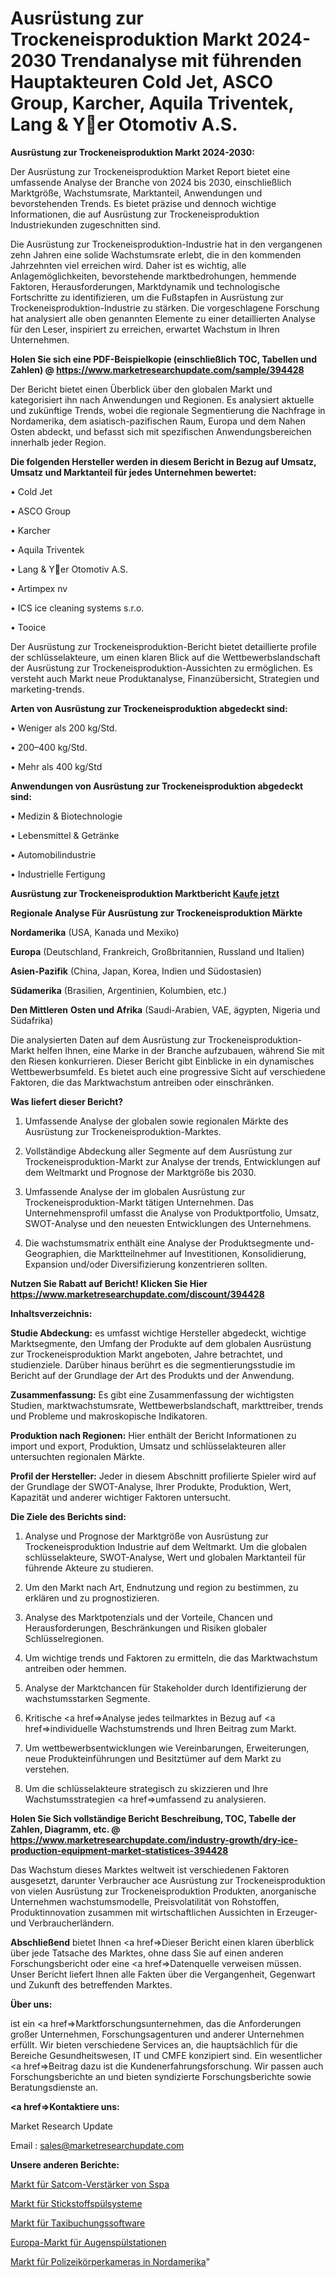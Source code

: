 # Ausrüstung zur Trockeneisproduktion Markt 2024-2030 Trendanalyse mit führenden Hauptakteuren Cold Jet, ASCO Group, Karcher, Aquila Triventek, Lang & Yer Otomotiv A.S.

<strong>Ausrüstung zur Trockeneisproduktion Markt 2024-2030:</strong>

Der Ausrüstung zur Trockeneisproduktion Market Report bietet eine umfassende Analyse der Branche von 2024 bis 2030, einschließlich Marktgröße, Wachstumsrate, Marktanteil, Anwendungen und bevorstehenden Trends. Es bietet präzise und dennoch wichtige Informationen, die auf Ausrüstung zur Trockeneisproduktion Industriekunden zugeschnitten sind.

Die Ausrüstung zur Trockeneisproduktion-Industrie hat in den vergangenen zehn Jahren eine solide Wachstumsrate erlebt, die in den kommenden Jahrzehnten viel erreichen wird. Daher ist es wichtig, alle Anlagemöglichkeiten, bevorstehende marktbedrohungen, hemmende Faktoren, Herausforderungen, Marktdynamik und technologische Fortschritte zu identifizieren, um die Fußstapfen in Ausrüstung zur Trockeneisproduktion-Industrie zu stärken. Die vorgeschlagene Forschung hat analysiert alle oben genannten Elemente zu einer detaillierten Analyse für den Leser, inspiriert zu erreichen, erwartet Wachstum in Ihren Unternehmen.

<strong>Holen Sie sich eine PDF-Beispielkopie (einschließlich TOC, Tabellen und Zahlen) @
</strong><strong><a href=https://www.marketresearchupdate.com/sample/394428><strong>https://www.marketresearchupdate.com/sample/394428</u></font></a></strong></strong>

Der Bericht bietet einen Überblick über den globalen Markt und kategorisiert ihn nach Anwendungen und Regionen. Es analysiert aktuelle und zukünftige Trends, wobei die regionale Segmentierung die Nachfrage in Nordamerika, dem asiatisch-pazifischen Raum, Europa und dem Nahen Osten abdeckt, und befasst sich mit spezifischen Anwendungsbereichen innerhalb jeder Region.

<strong>Die folgenden Hersteller werden in diesem Bericht in Bezug auf Umsatz, Umsatz und Marktanteil für jedes Unternehmen bewertet:</strong>

• Cold Jet

• ASCO Group

• Karcher

• Aquila Triventek

• Lang & Yer Otomotiv A.S.

• Artimpex nv

• ICS ice cleaning systems s.r.o.

• Tooice

Der Ausrüstung zur Trockeneisproduktion-Bericht bietet detaillierte profile der schlüsselakteure, um einen klaren Blick auf die Wettbewerbslandschaft der Ausrüstung zur Trockeneisproduktion-Aussichten zu ermöglichen. Es versteht auch Markt neue Produktanalyse, Finanzübersicht, Strategien und marketing-trends.

<strong>Arten von Ausrüstung zur Trockeneisproduktion abgedeckt sind:</strong>

• Weniger als 200 kg/Std.

• 200–400 kg/Std.

• Mehr als 400 kg/Std

<strong>Anwendungen von Ausrüstung zur Trockeneisproduktion abgedeckt sind:</strong>

• Medizin & Biotechnologie

• Lebensmittel & Getränke

• Automobilindustrie

• Industrielle Fertigung

<strong>Ausrüstung zur Trockeneisproduktion Marktbericht <a href=https://www.marketresearchupdate.com/buynow/394428>Kaufe jetzt</a></strong>

<strong>Regionale Analyse Für Ausrüstung zur Trockeneisproduktion Märkte</strong>

<strong>Nordamerika</strong> (USA, Kanada und Mexiko)

<strong>Europa</strong> (Deutschland, Frankreich, Großbritannien, Russland und Italien)

<strong>Asien-Pazifik</strong> (China, Japan, Korea, Indien und Südostasien)

<strong>Südamerika</strong> (Brasilien, Argentinien, Kolumbien, etc.)

<strong>Den Mittleren</strong> <strong>Osten und Afrika</strong> (Saudi-Arabien, VAE, ägypten, Nigeria und Südafrika)

Die analysierten Daten auf dem Ausrüstung zur Trockeneisproduktion-Markt helfen Ihnen, eine Marke in der Branche aufzubauen, während Sie mit den Riesen konkurrieren. Dieser Bericht gibt Einblicke in ein dynamisches Wettbewerbsumfeld. Es bietet auch eine progressive Sicht auf verschiedene Faktoren, die das Marktwachstum antreiben oder einschränken.

<strong>Was liefert dieser Bericht?</strong>

1. Umfassende Analyse der globalen sowie regionalen Märkte des Ausrüstung zur Trockeneisproduktion-Marktes.

2. Vollständige Abdeckung aller Segmente auf dem Ausrüstung zur Trockeneisproduktion-Markt zur Analyse der trends, Entwicklungen auf dem Weltmarkt und Prognose der Marktgröße bis 2030.

3. Umfassende Analyse der im globalen Ausrüstung zur Trockeneisproduktion-Markt tätigen Unternehmen. Das Unternehmensprofil umfasst die Analyse von Produktportfolio, Umsatz, SWOT-Analyse und den neuesten Entwicklungen des Unternehmens.

4. Die wachstumsmatrix enthält eine Analyse der Produktsegmente und-Geographien, die Marktteilnehmer auf Investitionen, Konsolidierung, Expansion und/oder Diversifizierung konzentrieren sollten.

<strong>Nutzen Sie Rabatt auf Bericht! Klicken Sie Hier
</strong><strong><a href=https://www.marketresearchupdate.com/discount/394428>https://www.marketresearchupdate.com/discount/394428</b></u></font></strong></a>

<strong>Inhaltsverzeichnis:</strong>

<strong>Studie Abdeckung:</strong> es umfasst wichtige Hersteller abgedeckt, wichtige Marktsegmente, den Umfang der Produkte auf dem globalen Ausrüstung zur Trockeneisproduktion Markt angeboten, Jahre betrachtet, und studienziele. Darüber hinaus berührt es die segmentierungsstudie im Bericht auf der Grundlage der Art des Produkts und der Anwendung.

<strong>Zusammenfassung:</strong> Es gibt eine Zusammenfassung der wichtigsten Studien, marktwachstumsrate, Wettbewerbslandschaft, markttreiber, trends und Probleme und makroskopische Indikatoren.

<strong>Produktion nach Regionen:</strong> Hier enthält der Bericht Informationen zu import und export, Produktion, Umsatz und schlüsselakteuren aller untersuchten regionalen Märkte.

<strong>Profil der Hersteller:</strong> Jeder in diesem Abschnitt profilierte Spieler wird auf der Grundlage der SWOT-Analyse, Ihrer Produkte, Produktion, Wert, Kapazität und anderer wichtiger Faktoren untersucht.

<strong>Die Ziele des Berichts sind:</strong>

1) Analyse und Prognose der Marktgröße von Ausrüstung zur Trockeneisproduktion Industrie auf dem Weltmarkt.
Um die globalen schlüsselakteure, SWOT-Analyse, Wert und globalen Marktanteil für führende Akteure zu studieren.

2) Um den Markt nach Art, Endnutzung und region zu bestimmen, zu erklären und zu prognostizieren.

3) Analyse des Marktpotenzials und der Vorteile, Chancen und Herausforderungen, Beschränkungen und Risiken globaler Schlüsselregionen.

4) Um wichtige trends und Faktoren zu ermitteln, die das Marktwachstum antreiben oder hemmen.

5) Analyse der Marktchancen für Stakeholder durch Identifizierung der wachstumsstarken Segmente.

6) Kritische <a href=>Analyse</a> jedes teilmarktes in Bezug auf <a href=>individuelle</a> Wachstumstrends und Ihren Beitrag zum Markt.

7) Um wettbewerbsentwicklungen wie Vereinbarungen, Erweiterungen, neue Produkteinführungen und Besitztümer auf dem Markt zu verstehen.

8) Um die schlüsselakteure strategisch zu skizzieren und Ihre Wachstumsstrategien <a href=>umfassend</a> zu analysieren.

<strong>Holen Sie Sich vollständige Bericht Beschreibung, TOC, Tabelle der Zahlen, Diagramm, etc. @ </strong><strong><a href=https://www.marketresearchupdate.com/industry-growth/dry-ice-production-equipment-market-statistices-394428>https://www.marketresearchupdate.com/industry-growth/dry-ice-production-equipment-market-statistices-394428</a></font></strong>

Das Wachstum dieses Marktes weltweit ist verschiedenen Faktoren ausgesetzt, darunter Verbraucher ace Ausrüstung zur Trockeneisproduktion von vielen Ausrüstung zur Trockeneisproduktion Produkten, anorganische Unternehmen wachstumsmodelle, Preisvolatilität von Rohstoffen, Produktinnovation zusammen mit wirtschaftlichen Aussichten in Erzeuger-und Verbraucherländern.

<strong>Abschließend</strong> bietet Ihnen <a href=>Dieser</a> Bericht einen klaren überblick über jede Tatsache des Marktes, ohne dass Sie auf einen anderen Forschungsbericht oder eine <a href=>Datenquelle</a> verweisen müssen. Unser Bericht liefert Ihnen alle Fakten über die Vergangenheit, Gegenwart und Zukunft des betreffenden Marktes.

<strong>Über uns:</strong>

 ist ein <a href=>Marktfors</a>chungsunternehmen, das die Anforderungen großer Unternehmen, Forschungsagenturen und anderer Unternehmen erfüllt. Wir bieten verschiedene Services an, die hauptsächlich für die Bereiche Gesundheitswesen, IT und CMFE konzipiert sind. Ein wesentlicher <a href=>Beitrag</a> dazu ist die Kundenerfahrungsforschung. Wir passen auch Forschungsberichte an und bieten syndizierte Forschungsberichte sowie Beratungsdienste an.

<strong><a href=>Kontaktiere uns:</a></strong>

Market Research Update

Email : sales@marketresearchupdate.com

<strong>Unsere anderen Berichte:</strong>

<a href=https://www.linkedin.com/pulse/sspa-satcom-amplifiers-market-2023-size-growth-trends>Markt für Satcom-Verstärker von Sspa</a>

<a href=https://www.linkedin.com/pulse/nitrogen-purging-system-market-analysis-segment-region>Markt für Stickstoffspülsysteme</a>

<a href=https://www.linkedin.com/pulse/taxi-booking-software-market-analysis-segment>Markt für Taxibuchungssoftware</a>

<a href=https://www.linkedin.com/pulse/europe-eyewash-station-market-2023-thriving>Europa-Markt für Augenspülstationen</a>

<a href=https://www.linkedin.com/pulse/north-america-police-body-camera-market-trends-2023-updated>Markt für Polizeikörperkameras in Nordamerika</a>"
